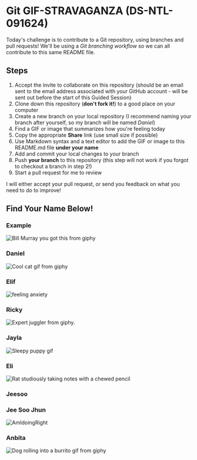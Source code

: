 # Git GIF-STRAVAGANZA (DS-NTL-091624)

Today's challenge is to contribute to a Git repository, using branches and pull requests! We'll be using a *Git branching workflow* so we can all contribute to this same README file.

## Steps

1. Accept the invite to collaborate on this repository (should be an email sent to the email address associated with your GitHub account - will be sent out before the start of this Guided Session)
2. Clone down this repository (**don't fork it!**) to a good place on your computer
3. Create a new branch on your local repository (I recommend naming your branch after yourself, so my branch will be named _Daniel_)
4. Find a GIF or image that summarizes how you're feeling today
5. Copy the appropriate **Share** link (use small size if possible)
5. Use Markdown syntax and a text editor to add the GIF or image to this README.md file **under your name**
6. Add and commit your local changes to your branch
7. Push **your branch** to this repository (this step will not work if you forgot to checkout a branch in step 2!)
8. Start a pull request for me to review

I will either accept your pull request, or send you feedback on what you need to do to improve!

## Find Your Name Below!

### Example

![Bill Murray you got this from giphy](https://media.giphy.com/media/11F0d3IVhQbreE/giphy.gif)

### Daniel

![Cool cat gif from giphy](https://i.giphy.com/media/v1.Y2lkPTc5MGI3NjExc3h2aDk1cGdnaHd1YXFkZXIxcmE2eW0xYm1iYzd4aXJ1Y2YzMG4wcCZlcD12MV9pbnRlcm5hbF9naWZfYnlfaWQmY3Q9Zw/ule4vhcY1xEKQ/giphy-downsized.gif)

### Elif 

![feeling anxiety](https://giphy.com/gifs/cat-glas2022-nervouscat-4yr51JxjJV8wAMBcAu)

### Ricky
![Expert juggler from giphy.](https://i.giphy.com/media/v1.Y2lkPTc5MGI3NjExMTJlOWV6bGVocTd5dmw2eGU4N2tzOXowNm5kNDV1dWR0ODBzMjRueSZlcD12MV9pbnRlcm5hbF9naWZfYnlfaWQmY3Q9Zw/C9LII4ylmquoQQ4SkC/giphy-downsized.gif)


### Jayla

![Sleepy puppy gif](https://i.giphy.com/media/v1.Y2lkPTc5MGI3NjExYnRwamJ2M2RpZ3F6dDIwYjhmMjI5NmdmMG5yaGY4emN2M2VjMHdvbSZlcD12MV9pbnRlcm5hbF9naWZfYnlfaWQmY3Q9Zw/ZGsRJ0iOIT3AwupG69/giphy-downsized.gif)

### Eli
![Rat studiously taking notes with a chewed pencil](https://i.giphy.com/media/v1.Y2lkPTc5MGI3NjExa3U5em55cXJ4ZzB5Z2x0dXo1emkxOWVqeWRyODFuanY2MmVrYmR3dSZlcD12MV9pbnRlcm5hbF9naWZfYnlfaWQmY3Q9Zw/xFnxVuOe6jAbqgy9uR/giphy.gif)


### Jeesoo
### Jee Soo Jhun
![AmIdoingRight](https://i.giphy.com/media/v1.Y2lkPTc5MGI3NjExZzVmeHNlMG14cDI5ZXpjbGRtaXA5dGhyeDEyaXpyeHZhZHhvZGVxciZlcD12MV9pbnRlcm5hbF9naWZfYnlfaWQmY3Q9Zw/VbAFrrDVGAvZu/giphy-downsized.gif)



### Anbita
![Dog rolling into a burrito gif from giphy](https://i.giphy.com/media/v1.Y2lkPTc5MGI3NjExcGdxcHJ1cjFwMGc0ejN1eWZ5M3E0NXMwcDNyazVmdjNoY3dpbGl0YyZlcD12MV9pbnRlcm5hbF9naWZfYnlfaWQmY3Q9Zw/101kC6OJncUhi0/giphy.gif)

